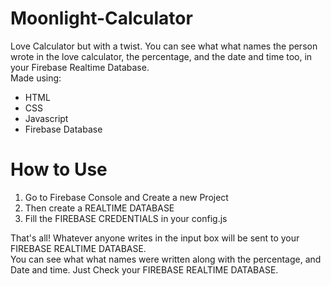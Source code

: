 # Moonlight-Calculator
Love Calculator but with a twist. You can see what what names the person wrote in the love calculator, the percentage, and the date and time too, in your Firebase Realtime Database. <br>
Made using:
- HTML
- CSS
- Javascript
- Firebase Database

# How to Use
<ol>
  <li> Go to Firebase Console and Create a new Project </li>
  <li> Then create a REALTIME DATABASE </li>
  <li> Fill the FIREBASE CREDENTIALS in your config.js </li>
</ol>


That's all!
Whatever anyone writes in the input box will be sent to your FIREBASE REALTIME DATABASE. <br>
You can see what what names were written along with the percentage, and Date and time. Just Check your FIREBASE REALTIME DATABASE.
